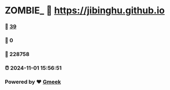 # ZOMBIE_ :link: https://jibinghu.github.io 
### :page_facing_up: [39](https://jibinghu.github.io/tag.html) 
### :speech_balloon: 0 
### :hibiscus: 228758 
### :alarm_clock: 2024-11-01 15:56:51 
### Powered by :heart: [Gmeek](https://github.com/Meekdai/Gmeek)
